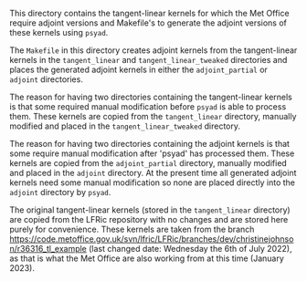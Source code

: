 <!--
BSD 3-Clause License

Copyright (c) 2023-2024, Science and Technology Facilities Council.
All rights reserved.

Redistribution and use in source and binary forms, with or without
modification, are permitted provided that the following conditions are met:

* Redistributions of source code must retain the above copyright notice, this
  list of conditions and the following disclaimer.

* Redistributions in binary form must reproduce the above copyright notice,
  this list of conditions and the following disclaimer in the documentation
  and/or other materials provided with the distribution.

* Neither the name of the copyright holder nor the names of its
  contributors may be used to endorse or promote products derived from
  this software without specific prior written permission.

THIS SOFTWARE IS PROVIDED BY THE COPYRIGHT HOLDERS AND CONTRIBUTORS
"AS IS" AND ANY EXPRESS OR IMPLIED WARRANTIES, INCLUDING, BUT NOT
LIMITED TO, THE IMPLIED WARRANTIES OF MERCHANTABILITY AND FITNESS
FOR A PARTICULAR PURPOSE ARE DISCLAIMED. IN NO EVENT SHALL THE
COPYRIGHT HOLDER OR CONTRIBUTORS BE LIABLE FOR ANY DIRECT, INDIRECT,
INCIDENTAL, SPECIAL, EXEMPLARY, OR CONSEQUENTIAL DAMAGES (INCLUDING,
BUT NOT LIMITED TO, PROCUREMENT OF SUBSTITUTE GOODS OR SERVICES;
LOSS OF USE, DATA, OR PROFITS; OR BUSINESS INTERRUPTION) HOWEVER
CAUSED AND ON ANY THEORY OF LIABILITY, WHETHER IN CONTRACT, STRICT
LIABILITY, OR TORT (INCLUDING NEGLIGENCE OR OTHERWISE) ARISING IN
ANY WAY OUT OF THE USE OF THIS SOFTWARE, EVEN IF ADVISED OF THE
POSSIBILITY OF SUCH DAMAGE.

Authors: R. W. Ford and A. R. Porter, STFC Daresbury Lab
-->

This directory contains the tangent-linear kernels for which the Met
Office require adjoint versions and Makefile's to generate the adjoint
versions of these kernels using `psyad`.

The `Makefile` in this directory creates adjoint kernels from the
tangent-linear kernels in the `tangent_linear` and
`tangent_linear_tweaked` directories and places the generated adjoint
kernels in either the `adjoint_partial` or `adjoint` directories.

The reason for having two directories containing the tangent-linear
kernels is that some required manual modification before `psyad` is
able to process them. These kernels are copied from the
`tangent_linear` directory, manually modified and placed in the
`tangent_linear_tweaked` directory.

The reason for having two directories containing the adjoint kernels
is that some require manual modification after 'psyad' has processed
them. These kernels are copied from the `adjoint_partial` directory,
manually modified and placed in the `adjoint` directory. At the
present time all generated adjoint kernels need some manual
modification so none are placed directly into the `adjoint` directory
by `psyad`.

The original tangent-linear kernels (stored in the `tangent_linear`
directory) are copied from the LFRic repository with no changes and
are stored here purely for convenience. These kernels are taken from
the branch
https://code.metoffice.gov.uk/svn/lfric/LFRic/branches/dev/christinejohnson/r36316_tl_example
(last changed date: Wednesday the 6th of July 2022), as that is what
the Met Office are also working from at this time (January 2023).
